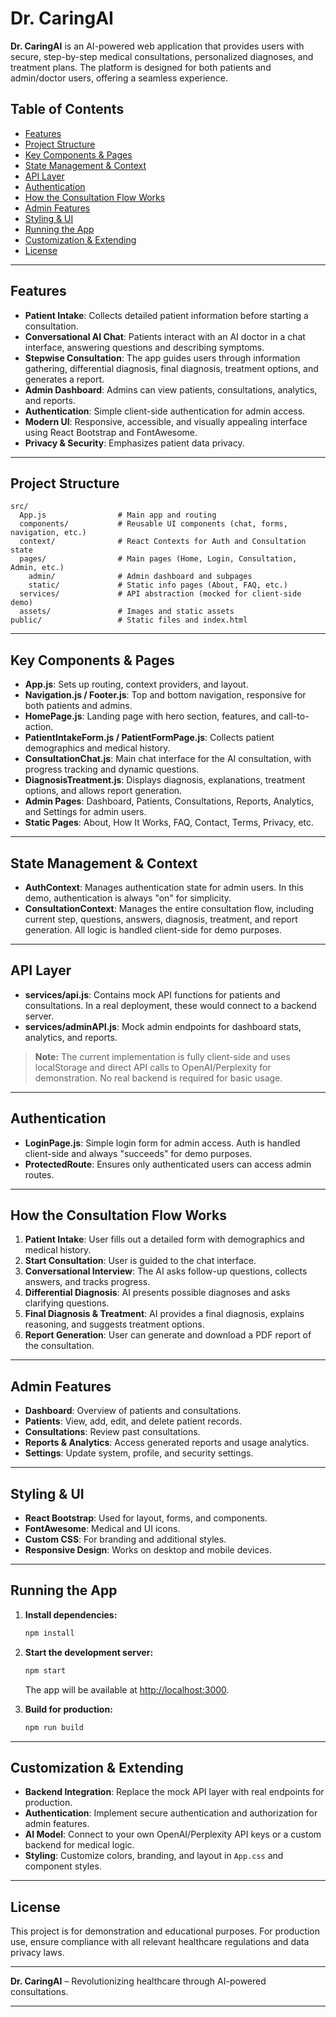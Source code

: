 
# Dr. CaringAI

**Dr. CaringAI** is an AI-powered web application that provides users with secure, step-by-step medical consultations, personalized diagnoses, and treatment plans. The platform is designed for both patients and admin/doctor users, offering a seamless experience.

## Table of Contents

- [Features](#features)
- [Project Structure](#project-structure)
- [Key Components & Pages](#key-components--pages)
- [State Management & Context](#state-management--context)
- [API Layer](#api-layer)
- [Authentication](#authentication)
- [How the Consultation Flow Works](#how-the-consultation-flow-works)
- [Admin Features](#admin-features)
- [Styling & UI](#styling--ui)
- [Running the App](#running-the-app)
- [Customization & Extending](#customization--extending)
- [License](#license)

---

## Features

- **Patient Intake**: Collects detailed patient information before starting a consultation.
- **Conversational AI Chat**: Patients interact with an AI doctor in a chat interface, answering questions and describing symptoms.
- **Stepwise Consultation**: The app guides users through information gathering, differential diagnosis, final diagnosis, treatment options, and generates a report.
- **Admin Dashboard**: Admins can view patients, consultations, analytics, and reports.
- **Authentication**: Simple client-side authentication for admin access.
- **Modern UI**: Responsive, accessible, and visually appealing interface using React Bootstrap and FontAwesome.
- **Privacy & Security**: Emphasizes patient data privacy.

---

## Project Structure

```
src/
  App.js                # Main app and routing
  components/           # Reusable UI components (chat, forms, navigation, etc.)
  context/              # React Contexts for Auth and Consultation state
  pages/                # Main pages (Home, Login, Consultation, Admin, etc.)
    admin/              # Admin dashboard and subpages
    static/             # Static info pages (About, FAQ, etc.)
  services/             # API abstraction (mocked for client-side demo)
  assets/               # Images and static assets
public/                 # Static files and index.html
```

---

## Key Components & Pages

- **App.js**: Sets up routing, context providers, and layout.
- **Navigation.js / Footer.js**: Top and bottom navigation, responsive for both patients and admins.
- **HomePage.js**: Landing page with hero section, features, and call-to-action.
- **PatientIntakeForm.js / PatientFormPage.js**: Collects patient demographics and medical history.
- **ConsultationChat.js**: Main chat interface for the AI consultation, with progress tracking and dynamic questions.
- **DiagnosisTreatment.js**: Displays diagnosis, explanations, treatment options, and allows report generation.
- **Admin Pages**: Dashboard, Patients, Consultations, Reports, Analytics, and Settings for admin users.
- **Static Pages**: About, How It Works, FAQ, Contact, Terms, Privacy, etc.

---

## State Management & Context

- **AuthContext**: Manages authentication state for admin users. In this demo, authentication is always "on" for simplicity.
- **ConsultationContext**: Manages the entire consultation flow, including current step, questions, answers, diagnosis, treatment, and report generation. All logic is handled client-side for demo purposes.

---

## API Layer

- **services/api.js**: Contains mock API functions for patients and consultations. In a real deployment, these would connect to a backend server.
- **services/adminAPI.js**: Mock admin endpoints for dashboard stats, analytics, and reports.

> **Note:** The current implementation is fully client-side and uses localStorage and direct API calls to OpenAI/Perplexity for demonstration. No real backend is required for basic usage.

---

## Authentication

- **LoginPage.js**: Simple login form for admin access. Auth is handled client-side and always "succeeds" for demo purposes.
- **ProtectedRoute**: Ensures only authenticated users can access admin routes.

---

## How the Consultation Flow Works

1. **Patient Intake**: User fills out a detailed form with demographics and medical history.
2. **Start Consultation**: User is guided to the chat interface.
3. **Conversational Interview**: The AI asks follow-up questions, collects answers, and tracks progress.
4. **Differential Diagnosis**: AI presents possible diagnoses and asks clarifying questions.
5. **Final Diagnosis & Treatment**: AI provides a final diagnosis, explains reasoning, and suggests treatment options.
6. **Report Generation**: User can generate and download a PDF report of the consultation.

---

## Admin Features

- **Dashboard**: Overview of patients and consultations.
- **Patients**: View, add, edit, and delete patient records.
- **Consultations**: Review past consultations.
- **Reports & Analytics**: Access generated reports and usage analytics.
- **Settings**: Update system, profile, and security settings.

---

## Styling & UI

- **React Bootstrap**: Used for layout, forms, and components.
- **FontAwesome**: Medical and UI icons.
- **Custom CSS**: For branding and additional styles.
- **Responsive Design**: Works on desktop and mobile devices.

---

## Running the App

1. **Install dependencies:**
   ```bash
   npm install
   ```
2. **Start the development server:**
   ```bash
   npm start
   ```
   The app will be available at [http://localhost:3000](http://localhost:3000).

3. **Build for production:**
   ```bash
   npm run build
   ```

---

## Customization & Extending

- **Backend Integration**: Replace the mock API layer with real endpoints for production.
- **Authentication**: Implement secure authentication and authorization for admin features.
- **AI Model**: Connect to your own OpenAI/Perplexity API keys or a custom backend for medical logic.
- **Styling**: Customize colors, branding, and layout in `App.css` and component styles.

---

## License

This project is for demonstration and educational purposes. For production use, ensure compliance with all relevant healthcare regulations and data privacy laws.

---

**Dr. CaringAI** – Revolutionizing healthcare through AI-powered consultations.

---
